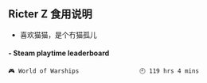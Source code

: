## Ricter Z 食用说明
- 喜欢猫猫，是个冇猫孤儿

<!-- steam-box start -->
#### - Steam playtime leaderboard
```text
🎮 World of Warships                 🕘 119 hrs 4 mins
```
<!-- Powered by https://github.com/YouEclipse/steam-box . -->
<!-- steam-box end -->
